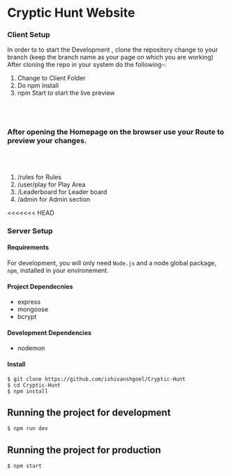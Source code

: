 # Cryptic Hunt Website

### Client Setup
In order to to start the Development , clone the repository change to your branch (keep the branch name as your page on which you are working)
 After cloning the repo in your system do the following-:
 <ol>
  <li>Change to Client Folder</li>
  <li>Do npm install</li>
  <li> npm Start to start the live preview </li>
  </ol>
  <br></br>
   <h3>After opening the Homepage on the browser use your Route to preview your changes.</h3>
  <br></br>
  <ol>
  <li> /rules for Rules</li>
  <li> /user/play for Play Area</li>
  <li> /Leaderboard for Leader board</li>
  <li> /admin for Admin section </li>
  </ol>
<<<<<<< HEAD

### Server Setup

#### Requirements

For development, you will only need ```Node.js``` and a node global package, ```npm```, installed in your environement.

#### Project Dependecnies
* express
* mongoose
* bcrypt

#### Development Dependencies
* nodemon

#### Install

    $ git clone https://github.com/ishivanshgoel/Cryptic-Hunt
    $ cd Cryptic-Hunt
    $ npm install

## Running the project for development

    $ npm run dev

## Running the project for production

    $ npm start